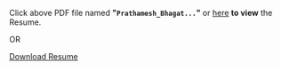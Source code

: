 Click above PDF file named **"`Prathamesh_Bhagat...`"**   or [here](https://github.com/PrathameshBhagat/Resume/blob/main/Prathamesh_Bhagat_BTech_Resume.pdf) **to view** the Resume.

OR 

[Download Resume](https://raw.githubusercontent.com/prathameshbhagat/resume/main/Prathamesh_Bhagat_BTech_Resume.pdf)
 
